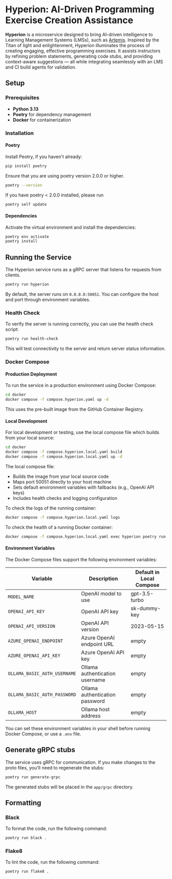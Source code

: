 # Hyperion: AI-Driven Programming Exercise Creation Assistance

**Hyperion** is a microservice designed to bring AI-driven intelligence to Learning Management Systems (LMSs), such as [Artemis](https://github.com/ls1intum/Artemis). Inspired by the Titan of light and enlightenment, Hyperion illuminates the process of creating engaging, effective programming exercises. It assists instructors by refining problem statements, generating code stubs, and providing context-aware suggestions — all while integrating seamlessly with an LMS and CI build agents for validation.

## Setup

### Prerequisites

- **Python 3.13**
- **Poetry** for dependency management
- **Docker** for containerization

### Installation

#### Poetry

Install Peotry, if you haven't already:

```bash
pip install poetry
```

Ensure that you are using poetry version 2.0.0 or higher.

```bash
poetry --version
```

If you have poetry < 2.0.0 installed, please run

```bash
poetry self update
```

#### Dependencies

Activate the virtual environment and install the dependencies:

```bash
poetry env activate
poetry install
```

## Running the Service

The Hyperion service runs as a gRPC server that listens for requests from clients.

```bash
poetry run hyperion
```

By default, the server runs on `0.0.0.0:50051`. You can configure the host and port through environment variables.

### Health Check

To verify the server is running correctly, you can use the health check script:

```bash
poetry run health-check
```

This will test connectivity to the server and return server status information.

### Docker Compose

#### Production Deployment

To run the service in a production environment using Docker Compose:

```bash
cd docker
docker compose -f compose.hyperion.yaml up -d
```

This uses the pre-built image from the GitHub Container Registry.

#### Local Development

For local development or testing, use the local compose file which builds from your local source:

```bash
cd docker
docker compose -f compose.hyperion.local.yaml build
docker compose -f compose.hyperion.local.yaml up -d
```

The local compose file:
- Builds the image from your local source code
- Maps port 50051 directly to your host machine
- Sets default environment variables with fallbacks (e.g., OpenAI API keys)
- Includes health checks and logging configuration

To check the logs of the running container:

```bash
docker compose -f compose.hyperion.local.yaml logs
```

To check the health of a running Docker container:

```bash
docker compose -f compose.hyperion.local.yaml exec hyperion poetry run health-check
```

#### Environment Variables

The Docker Compose files support the following environment variables:

| Variable | Description | Default in Local Compose |
|----------|-------------|-----------------------|
| `MODEL_NAME` | OpenAI model to use | gpt-3.5-turbo |
| `OPENAI_API_KEY` | OpenAI API key | sk-dummy-key |
| `OPENAI_API_VERSION` | OpenAI API version | 2023-05-15 |
| `AZURE_OPENAI_ENDPOINT` | Azure OpenAI endpoint URL | empty |
| `AZURE_OPENAI_API_KEY` | Azure OpenAI API key | empty |
| `OLLAMA_BASIC_AUTH_USERNAME` | Ollama authentication username | empty |
| `OLLAMA_BASIC_AUTH_PASSWORD` | Ollama authentication password | empty |
| `OLLAMA_HOST` | Ollama host address | empty |

You can set these environment variables in your shell before running Docker Compose, or use a `.env` file.



## Generate gRPC stubs

The service uses gRPC for communication. If you make changes to the proto files, you'll need to regenerate the stubs:

```bash
poetry run generate-grpc
```

The generated stubs will be placed in the `app/grpc` directory.

## Formatting

### Black

To format the code, run the following command:

```bash
poetry run black . 
```

### Flake8

To lint the code, run the following command:

```bash
poetry run flake8 .
```
